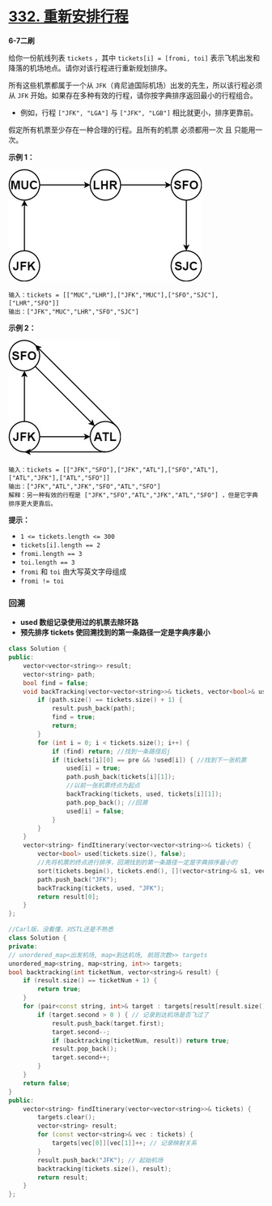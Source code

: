 # [332. 重新安排行程](https://leetcode-cn.com/problems/reconstruct-itinerary/)

**6-7二刷**

给你一份航线列表 `tickets` ，其中 `tickets[i] = [fromi, toi]` 表示飞机出发和降落的机场地点。请你对该行程进行重新规划排序。

所有这些机票都属于一个从 `JFK`（肯尼迪国际机场）出发的先生，所以该行程必须从 `JFK` 开始。如果存在多种有效的行程，请你按字典排序返回最小的行程组合。

- 例如，行程 `["JFK", "LGA"]` 与 `["JFK", "LGB"]` 相比就更小，排序更靠前。

假定所有机票至少存在一种合理的行程。且所有的机票 必须都用一次 且 只能用一次。

**示例 1：**

![img](../../Images/13.重新安排行程.assets/itinerary1-graph.jpg)

```
输入：tickets = [["MUC","LHR"],["JFK","MUC"],["SFO","SJC"],["LHR","SFO"]]
输出：["JFK","MUC","LHR","SFO","SJC"]
```

**示例 2：**

![img](../../Images/13.重新安排行程.assets/itinerary2-graph.jpg)

```
输入：tickets = [["JFK","SFO"],["JFK","ATL"],["SFO","ATL"],["ATL","JFK"],["ATL","SFO"]]
输出：["JFK","ATL","JFK","SFO","ATL","SFO"]
解释：另一种有效的行程是 ["JFK","SFO","ATL","JFK","ATL","SFO"] ，但是它字典排序更大更靠后。
```

**提示：**

- `1 <= tickets.length <= 300`
- `tickets[i].length == 2`
- `fromi.length == 3`
- `toi.length == 3`
- `fromi` 和 `toi` 由大写英文字母组成
- `fromi != toi`

### 回溯

- **used 数组记录使用过的机票去除环路**
- **预先排序 tickets 使回溯找到的第一条路径一定是字典序最小**

```c++
class Solution {
public:
    vector<vector<string>> result;
    vector<string> path;
    bool find = false;
    void backTracking(vector<vector<string>>& tickets, vector<bool>& used, string pre) {
        if (path.size() == tickets.size() + 1) {
            result.push_back(path);
            find = true;
            return;
        }
        for (int i = 0; i < tickets.size(); i++) {
            if (find) return; //找到一条路径后j
            if (tickets[i][0] == pre && !used[i]) { //找到下一张机票
                used[i] = true;
                path.push_back(tickets[i][1]);
                //以前一张机票终点为起点
                backTracking(tickets, used, tickets[i][1]);
                path.pop_back(); //回溯
                used[i] = false;
            }
        }
    }
    vector<string> findItinerary(vector<vector<string>>& tickets) {
        vector<bool> used(tickets.size(), false);
        //先将机票的终点进行排序，回溯找到的第一条路径一定是字典排序最小的
        sort(tickets.begin(), tickets.end(), [](vector<string>& s1, vector<string>& s2){return s1[1] < s2[1];}); //lamda表达式作为sort第三参数
        path.push_back("JFK");
        backTracking(tickets, used, "JFK");
        return result[0];
    }
};
```

```c++
//Carl版，没看懂，对STL还是不熟悉
class Solution {
private:
// unordered_map<出发机场, map<到达机场, 航班次数>> targets
unordered_map<string, map<string, int>> targets;
bool backtracking(int ticketNum, vector<string>& result) {
    if (result.size() == ticketNum + 1) {
        return true;
    }
    for (pair<const string, int>& target : targets[result[result.size() - 1]]) {
        if (target.second > 0 ) { // 记录到达机场是否飞过了
            result.push_back(target.first);
            target.second--;
            if (backtracking(ticketNum, result)) return true;
            result.pop_back();
            target.second++;
        }
    }
    return false;
}
public:
    vector<string> findItinerary(vector<vector<string>>& tickets) {
        targets.clear();
        vector<string> result;
        for (const vector<string>& vec : tickets) {
            targets[vec[0]][vec[1]]++; // 记录映射关系
        }
        result.push_back("JFK"); // 起始机场
        backtracking(tickets.size(), result);
        return result;
    }
};
```

